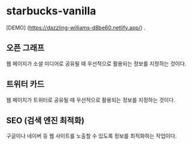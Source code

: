 # starbucks-vanilla
[DEMO] (https://dazzling-williams-d8be60.netlify.app/) .
## 오픈 그래프
웹 페이지가 소셜 미디어로 공유될 때 우선적으로 활용되는 정보를 지정하는 것이다. 
## 트위터 카드 
웹 페이지가 트위터로 공유될 때 우선적으로 활용되는 정보를 지정하는 것이다. 
## SEO (검색 엔진 최적화)
구글이나 네이버 등 웹 사이트를 노출할 수 있도록 정보를 최적화하는 작업이다. 
